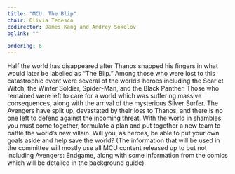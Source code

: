 ```yaml
---
title: "MCU: The Blip"
chair: Olivia Tedesco
codirector: James Kang and Andrey Sokolov
bglink: ""

ordering: 6
---
```

Half the world has disappeared after Thanos snapped his fingers in what would later be labelled as “The Blip.” Among those who were lost to this catastrophic event were several of the world’s heroes including the Scarlet Witch, the Winter Soldier, Spider-Man, and the Black Panther. Those who remained were left to care for a world which was suffering massive consequences, along with the arrival of the mysterious Silver Surfer. The Avengers have split up, devastated by their loss to Thanos, and there is no one left to defend against the incoming threat. With the world in shambles, you must come together, formulate a plan and put together a new team to battle the world’s new villain. Will you, as heroes, be able to put your own goals aside and help save the world? (The information that will be used in the committee will mostly use all MCU content released up to but not including Avengers: Endgame, along with some information from the comics which will be detailed in the background guide).
